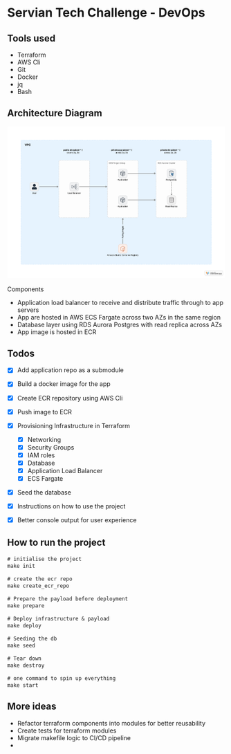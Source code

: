 # Servian Tech Challenge - DevOps

## Tools used
- Terraform
- AWS Cli
- Git
- Docker
- jq
- Bash

## Architecture Diagram
![diagram](./files/diagram.png)

Components
- Application load balancer to receive and distribute traffic through to app servers
- App are hosted in AWS ECS Fargate across two AZs in the same region
- Database layer using RDS Aurora Postgres with read replica across AZs
- App image is hosted in ECR

##  Todos
- [x] Add application repo as a submodule 
- [x] Build a docker image for the app
- [x] Create ECR repository using AWS Cli
- [x] Push image to ECR

- [x] Provisioning Infrastructure in Terraform
  - [x] Networking
  - [x] Security Groups
  - [x] IAM roles
  - [x] Database
  - [x] Application Load Balancer
  - [x] ECS Fargate
- [x] Seed the database

- [x] Instructions on how to use the project
- [x] Better console output for user experience

## How to run the project
```shell
# initialise the project
make init
```

```shell
# create the ecr repo
make create_ecr_repo
```

```shell
# Prepare the payload before deployment
make prepare
```

```shell
# Deploy infrastructure & payload
make deploy
```

```shell
# Seeding the db
make seed
```

```shell
# Tear down
make destroy
```

```shell
# one command to spin up everything
make start
```

## More ideas
- Refactor terraform components into modules for better reusability
- Create tests for terraform modules
- Migrate makefile logic to CI/CD pipeline
- 